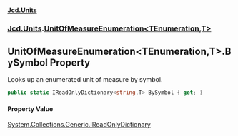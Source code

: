 #### [Jcd.Units](index 'index')
### [Jcd.Units](Jcd.Units 'Jcd.Units').[UnitOfMeasureEnumeration&lt;TEnumeration,T&gt;](UnitOfMeasureEnumeration_TEnumeration,T_ 'Jcd.Units.UnitOfMeasureEnumeration<TEnumeration,T>')

## UnitOfMeasureEnumeration<TEnumeration,T>.BySymbol Property

Looks up an enumerated unit of measure by symbol.

```csharp
public static IReadOnlyDictionary<string,T> BySymbol { get; }
```

#### Property Value
[System.Collections.Generic.IReadOnlyDictionary](https://docs.microsoft.com/en-us/dotnet/api/System.Collections.Generic.IReadOnlyDictionary 'System.Collections.Generic.IReadOnlyDictionary')